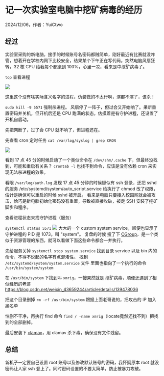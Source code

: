 # 记一次实验室电脑中挖矿病毒的经历

2024/12/06，作者：YuiCtwo

## 经过
实验室采购的新电脑，接手的时候账号名密码都贼简单，刚好最近有比赛就没咋管，想着开在学校内网下比较安全，结果某个下午正在写代码，突然电脑风扇狂转，32 核 CPU 给我每个都跑到 100%，心里一凉，看来是中挖矿病毒了。

`top` 查看进程

![](/life/YuiCtwo/top.png)

这里这个没有啥实际含义名字的进程，伪装做的不太行啊，演都不演了，该杀！

`sudo kill -9 5571` 强制杀进程。 风扇停了一阵子，但过会又开始响了。果断重置密码并关机，但开机后还是 CPU 跑满的状态。估摸着是有守护进程，还设置了开机自启动。

先把网断了，过了会 CPU 就不响了，但进程还在。

先查看 cron 定时任务
`cat /var/log/syslog | grep CRON`

![](/life/YuiCtwo/cron.png)

看到 17 点 45 分的时候启动了一个类似命令在 `/dev/shm/.cache` 下，但最终没找到，可能和重启有关系？
`crontab -l` 也找不到命令，应该是没有依赖 cron 来实现无法杀进程的效果。

看眼 `/var/log/auth.log` 发现 17 点 45 分钟的时候疑似有 ssh 登录，还把 sshd 的服务 /etc/systemd/system/auto_script.service 给执行了 chmod 改了权限，估计是确保可以重启的时候 sshd 被开启。
看来是电脑只要接入校园网就会被攻击，恰巧是新电脑初始化密码没有重置，导致被直接攻破，被走 SSH 安装了挖矿脚步和程序。

查看进程状态来找守护进程（服务）

`systemctl status 5571`
![](/life/YuiCtwo/systemctl.png)
大大的一个 custom system service，顺便也显示了守护进程的 PID 是 1073，叫 "system"。
复盘的时候 搜了下 [CGroup](https://zhuanlan.zhihu.com/p/538496131)，是一个类似于资源管理的东西，就可以看做下面这些命令都会一并执行。

先给服务关掉 `systemctl stop system.service`
找到目录 service 以及 bin 内的命令，不得不说起的名字有点混淆性。
找到 `/etc/systemd/system/system.service` 文件
里面也指向了一个执行的命令 `/usr/bin/system/system` 

在 `/usr/bin/system` 下找到叫 `xmrig`，一搜果然就是 挖矿病毒，顺便还遇到了相似经历的老哥
https://blog.csdn.net/weixin_43659244/article/details/139478036

把这个目录删掉 `rm -rf /usr/bin/system`
跟据上面老哥说的，把攻击的 IP 加入黑名单

怕删不干净，再执行 find 命令 `find / -name xmrig`（locate竟然还找不到）把找到的全部删掉。

最后安装下 [clamav](https://blog.csdn.net/qingzhiwu0110/article/details/109861948)，用 clamav 杀下毒，确保没有文件残留。

## 总结

新机子一定要自己设置 root 账号以及修改默认账号的密码，我怀疑原本 root 就没密码让人家 ssh 登上了。同时密码设置的不要太简单，防止被暴力攻破。
